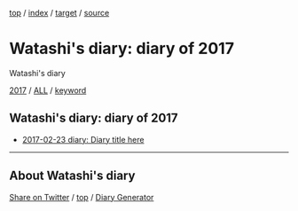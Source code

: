 [top](../index.html) / [index](index.html) / [target](https://igapyon.github.io/diary/2017/index.html) / [source](https://github.com/igapyon/diary/blob/gh-pages/2017/index.src.md) 

Watashi's diary: diary of 2017
=====================================================================================================
Watashi's diary

[2017](index.html)
/ [ALL](../idxall.html)
 / [keyword](../keyword/index.html)

## Watashi's diary: diary of 2017

* [2017-02-23 diary: Diary title here](ig170223.html)


----------------------------------------------------------------------------------------------------

## About Watashi's diary

[Share on Twitter](https://twitter.com/intent/tweet?hashtags=igapyon%2Cdiary%2C%E3%81%84%E3%81%8C%E3%81%B4%E3%82%87%E3%82%93&text=Watashi%27s+diary%3A+diary+of+2017&url=https%3A%2F%2Figapyon.github.io%2Fdiary%2F2017%2Findex.html) / [top](../index.html) / [Diary Generator](https://github.com/igapyon/igapyonv3)

